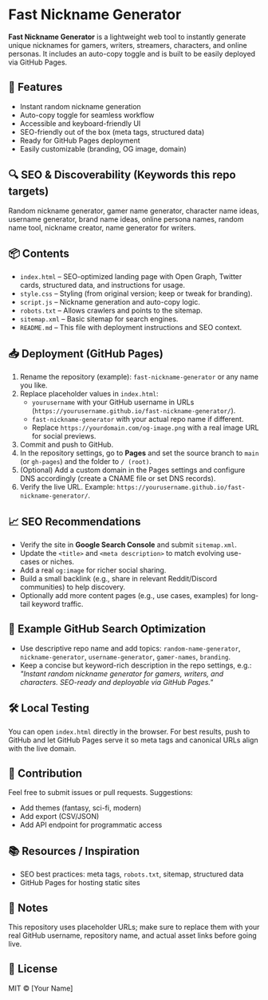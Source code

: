 # Fast Nickname Generator

**Fast Nickname Generator** is a lightweight web tool to instantly generate unique nicknames for gamers, writers, streamers, characters, and online personas. It includes an auto-copy toggle and is built to be easily deployed via GitHub Pages.

## 🚀 Features
- Instant random nickname generation
- Auto-copy toggle for seamless workflow
- Accessible and keyboard-friendly UI
- SEO-friendly out of the box (meta tags, structured data)
- Ready for GitHub Pages deployment
- Easily customizable (branding, OG image, domain)

## 🔍 SEO & Discoverability (Keywords this repo targets)
Random nickname generator, gamer name generator, character name ideas, username generator, brand name ideas, online persona names, random name tool, nickname creator, name generator for writers.

## 📦 Contents
- `index.html` – SEO-optimized landing page with Open Graph, Twitter cards, structured data, and instructions for usage.
- `style.css` – Styling (from original version; keep or tweak for branding).
- `script.js` – Nickname generation and auto-copy logic.
- `robots.txt` – Allows crawlers and points to the sitemap.
- `sitemap.xml` – Basic sitemap for search engines.
- `README.md` – This file with deployment instructions and SEO context.

## 📥 Deployment (GitHub Pages)
1. Rename the repository (example): `fast-nickname-generator` or any name you like.
2. Replace placeholder values in `index.html`:
   - `yourusername` with your GitHub username in URLs (`https://yourusername.github.io/fast-nickname-generator/`).
   - `fast-nickname-generator` with your actual repo name if different.
   - Replace `https://yourdomain.com/og-image.png` with a real image URL for social previews.
3. Commit and push to GitHub.
4. In the repository settings, go to **Pages** and set the source branch to `main` (or `gh-pages`) and the folder to `/ (root)`.
5. (Optional) Add a custom domain in the Pages settings and configure DNS accordingly (create a CNAME file or set DNS records).
6. Verify the live URL. Example: `https://yourusername.github.io/fast-nickname-generator/`.

## 📈 SEO Recommendations
- Verify the site in **Google Search Console** and submit `sitemap.xml`.
- Update the `<title>` and `<meta description>` to match evolving use-cases or niches.
- Add a real `og:image` for richer social sharing.
- Build a small backlink (e.g., share in relevant Reddit/Discord communities) to help discovery.
- Optionally add more content pages (e.g., use cases, examples) for long-tail keyword traffic.

## 🧪 Example GitHub Search Optimization
- Use descriptive repo name and add topics: `random-name-generator`, `nickname-generator`, `username-generator`, `gamer-names`, `branding`.
- Keep a concise but keyword-rich description in the repo settings, e.g.: *"Instant random nickname generator for gamers, writers, and characters. SEO-ready and deployable via GitHub Pages."*

## 🛠 Local Testing
You can open `index.html` directly in the browser. For best results, push to GitHub and let GitHub Pages serve it so meta tags and canonical URLs align with the live domain.

## 🤝 Contribution
Feel free to submit issues or pull requests. Suggestions:
- Add themes (fantasy, sci-fi, modern)
- Add export (CSV/JSON)
- Add API endpoint for programmatic access

## 📚 Resources / Inspiration
- SEO best practices: meta tags, `robots.txt`, sitemap, structured data
- GitHub Pages for hosting static sites

## 🔧 Notes
This repository uses placeholder URLs; make sure to replace them with your real GitHub username, repository name, and actual asset links before going live.

## 📜 License
MIT © [Your Name]
